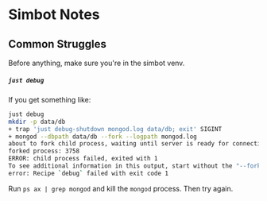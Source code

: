 # Simbot Notes

## Common Struggles

Before anything, make sure you're in the simbot venv.

##### `just debug`

If you get something like:
```bash
just debug
mkdir -p data/db
+ trap 'just debug-shutdown mongod.log data/db; exit' SIGINT
+ mongod --dbpath data/db --fork --logpath mongod.log
about to fork child process, waiting until server is ready for connections.
forked process: 3758
ERROR: child process failed, exited with 1
To see additional information in this output, start without the "--fork" option.
error: Recipe `debug` failed with exit code 1
```

Run `ps ax | grep mongod` and kill the `mongod` process. Then try again.